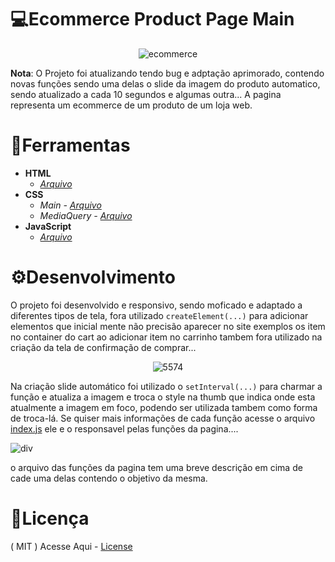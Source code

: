 # 💻Ecommerce Product Page Main
<div align="center">
  
![ecommerce](https://github.com/matheus369k/ecommerce-product-page-main/assets/47065962/48e02936-e3f2-4d72-b535-ed26efa9ff5c)</div>
__Nota__: O Projeto foi atualizando tendo bug e adptação aprimorado, contendo novas funções sendo uma delas o slide da imagem do produto automatico, sendo atualizado a cada 10 segundos e algumas outra... A pagina representa um ecommerce de um produto de um loja web. 
# 🧰Ferramentas
- __HTML__
  - *[Arquivo](index.html)*
- __CSS__
  - *Main - [Arquivo](css/index.css)*
  - *MediaQuery - [Arquivo](css/reponsive.css)*
- __JavaScript__
  - *[Arquivo](js/index.js)*
# ⚙️Desenvolvimento
O projeto foi desenvolvido e responsivo, sendo moficado e adaptado a diferentes tipos de tela, fora utilizado   ```createElement(...)``` para adicionar elementos que inicial mente não precisão aparecer no site exemplos os item no container do cart ao adicionar item no carrinho tambem fora utilizado na criação da tela de confirmação de comprar...
<div align="center">

![5574](https://github.com/matheus369k/ecommerce-product-page-main/assets/47065962/d61b497a-32c5-441a-a222-861ee127093a)</div>
Na criação slide automático foi utilizado o ```setInterval(...)``` para charmar a função e atualiza a imagem e troca o style na thumb que indica onde esta atualmente a imagem em foco, podendo ser utilizada tambem como forma de troca-lá. Se quiser mais informações de cada função acesse o arquivo [index.js](./js/index.js) ele e o responsavel pelas funções da pagina....
<div align+"center">
  
![div](https://github.com/matheus369k/ecommerce-product-page-main/assets/47065962/a7c092f5-e52f-4850-92d3-9acab399cf50)</div>
o arquivo das funções da pagina tem uma breve descrição em cima de cade uma delas contendo o objetivo da mesma.
# 📃Licença
( MIT ) Acesse Aqui - [License](/LICENSE)
